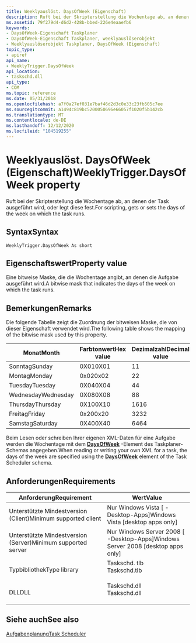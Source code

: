 ```yaml
---
title: Weeklyauslöst. DaysOfWeek (Eigenschaft)
description: Ruft bei der Skripterstellung die Wochentage ab, an denen der Task ausgeführt wird, oder legt diese fest.
ms.assetid: 79f279d4-d6d2-428b-bbed-226e4eaaefb6
keywords:
- DaysOfWeek-Eigenschaft Taskplaner
- DaysOfWeek-Eigenschaft Taskplaner, weeklyauslöserobjekt
- Weeklyauslöserobjekt Taskplaner, DaysOfWeek (Eigenschaft)
topic_type:
- apiref
api_name:
- WeeklyTrigger.DaysOfWeek
api_location:
- taskschd.dll
api_type:
- COM
ms.topic: reference
ms.date: 05/31/2018
ms.openlocfilehash: a7f0a27ef031e7baf46d2d3c0e33c23fb505c7ee
ms.sourcegitcommit: a1494c819bc5200050696e66057f1020f5b142cb
ms.translationtype: MT
ms.contentlocale: de-DE
ms.lasthandoff: 12/12/2020
ms.locfileid: "104519255"
---
```

# <a name="weeklytriggerdaysofweek-property"></a><span data-ttu-id="ca28a-106">Weeklyauslöst. DaysOfWeek (Eigenschaft)</span><span class="sxs-lookup"><span data-stu-id="ca28a-106">WeeklyTrigger.DaysOfWeek property</span></span>

<span data-ttu-id="ca28a-107">Ruft bei der Skripterstellung die Wochentage ab, an denen der Task ausgeführt wird, oder legt diese fest.</span><span class="sxs-lookup"><span data-stu-id="ca28a-107">For scripting, gets or sets the days of the week on which the task runs.</span></span>

## <a name="syntax"></a><span data-ttu-id="ca28a-108">Syntax</span><span class="sxs-lookup"><span data-stu-id="ca28a-108">Syntax</span></span>


```VB
WeeklyTrigger.DaysOfWeek As short
```



## <a name="property-value"></a><span data-ttu-id="ca28a-109">Eigenschaftswert</span><span class="sxs-lookup"><span data-stu-id="ca28a-109">Property value</span></span>

<span data-ttu-id="ca28a-110">Eine bitweise Maske, die die Wochentage angibt, an denen die Aufgabe ausgeführt wird.</span><span class="sxs-lookup"><span data-stu-id="ca28a-110">A bitwise mask that indicates the days of the week on which the task runs.</span></span>

## <a name="remarks"></a><span data-ttu-id="ca28a-111">Bemerkungen</span><span class="sxs-lookup"><span data-stu-id="ca28a-111">Remarks</span></span>

<span data-ttu-id="ca28a-112">Die folgende Tabelle zeigt die Zuordnung der bitweisen Maske, die von dieser Eigenschaft verwendet wird.</span><span class="sxs-lookup"><span data-stu-id="ca28a-112">The following table shows the mapping of the bitwise mask used by this property.</span></span>



| <span data-ttu-id="ca28a-113">Monat</span><span class="sxs-lookup"><span data-stu-id="ca28a-113">Month</span></span>     | <span data-ttu-id="ca28a-114">Farbtonwert</span><span class="sxs-lookup"><span data-stu-id="ca28a-114">Hex value</span></span> | <span data-ttu-id="ca28a-115">Dezimalzahl</span><span class="sxs-lookup"><span data-stu-id="ca28a-115">Decimal value</span></span> |
|-----------|-----------|---------------|
| <span data-ttu-id="ca28a-116">Sonntag</span><span class="sxs-lookup"><span data-stu-id="ca28a-116">Sunday</span></span>    | <span data-ttu-id="ca28a-117">0X01</span><span class="sxs-lookup"><span data-stu-id="ca28a-117">0X01</span></span>      | <span data-ttu-id="ca28a-118">1</span><span class="sxs-lookup"><span data-stu-id="ca28a-118">1</span></span>             |
| <span data-ttu-id="ca28a-119">Montag</span><span class="sxs-lookup"><span data-stu-id="ca28a-119">Monday</span></span>    | <span data-ttu-id="ca28a-120">0x02</span><span class="sxs-lookup"><span data-stu-id="ca28a-120">0x02</span></span>      | <span data-ttu-id="ca28a-121">2</span><span class="sxs-lookup"><span data-stu-id="ca28a-121">2</span></span>             |
| <span data-ttu-id="ca28a-122">Tuesday</span><span class="sxs-lookup"><span data-stu-id="ca28a-122">Tuesday</span></span>   | <span data-ttu-id="ca28a-123">0X04</span><span class="sxs-lookup"><span data-stu-id="ca28a-123">0X04</span></span>      | <span data-ttu-id="ca28a-124">4</span><span class="sxs-lookup"><span data-stu-id="ca28a-124">4</span></span>             |
| <span data-ttu-id="ca28a-125">Wednesday</span><span class="sxs-lookup"><span data-stu-id="ca28a-125">Wednesday</span></span> | <span data-ttu-id="ca28a-126">0X08</span><span class="sxs-lookup"><span data-stu-id="ca28a-126">0X08</span></span>      | <span data-ttu-id="ca28a-127">8</span><span class="sxs-lookup"><span data-stu-id="ca28a-127">8</span></span>             |
| <span data-ttu-id="ca28a-128">Thursday</span><span class="sxs-lookup"><span data-stu-id="ca28a-128">Thursday</span></span>  | <span data-ttu-id="ca28a-129">0X10</span><span class="sxs-lookup"><span data-stu-id="ca28a-129">0X10</span></span>      | <span data-ttu-id="ca28a-130">16</span><span class="sxs-lookup"><span data-stu-id="ca28a-130">16</span></span>            |
| <span data-ttu-id="ca28a-131">Freitag</span><span class="sxs-lookup"><span data-stu-id="ca28a-131">Friday</span></span>    | <span data-ttu-id="ca28a-132">0x20</span><span class="sxs-lookup"><span data-stu-id="ca28a-132">0x20</span></span>      | <span data-ttu-id="ca28a-133">32</span><span class="sxs-lookup"><span data-stu-id="ca28a-133">32</span></span>            |
| <span data-ttu-id="ca28a-134">Samstag</span><span class="sxs-lookup"><span data-stu-id="ca28a-134">Saturday</span></span>  | <span data-ttu-id="ca28a-135">0X40</span><span class="sxs-lookup"><span data-stu-id="ca28a-135">0X40</span></span>      | <span data-ttu-id="ca28a-136">64</span><span class="sxs-lookup"><span data-stu-id="ca28a-136">64</span></span>            |



 

<span data-ttu-id="ca28a-137">Beim Lesen oder schreiben Ihrer eigenen XML-Daten für eine Aufgabe werden die Wochentage mit dem [**DaysOfWeek**](taskschedulerschema-daysofweek-weeklyscheduletype-element.md) -Element des Taskplaner-Schemas angegeben.</span><span class="sxs-lookup"><span data-stu-id="ca28a-137">When reading or writing your own XML for a task, the days of the week are specified using the [**DaysOfWeek**](taskschedulerschema-daysofweek-weeklyscheduletype-element.md) element of the Task Scheduler schema.</span></span>

## <a name="requirements"></a><span data-ttu-id="ca28a-138">Anforderungen</span><span class="sxs-lookup"><span data-stu-id="ca28a-138">Requirements</span></span>



| <span data-ttu-id="ca28a-139">Anforderung</span><span class="sxs-lookup"><span data-stu-id="ca28a-139">Requirement</span></span> | <span data-ttu-id="ca28a-140">Wert</span><span class="sxs-lookup"><span data-stu-id="ca28a-140">Value</span></span> |
|-------------------------------------|-----------------------------------------------------------------------------------------|
| <span data-ttu-id="ca28a-141">Unterstützte Mindestversion (Client)</span><span class="sxs-lookup"><span data-stu-id="ca28a-141">Minimum supported client</span></span><br/> | <span data-ttu-id="ca28a-142">Nur Windows Vista \[ -Desktop-Apps\]</span><span class="sxs-lookup"><span data-stu-id="ca28a-142">Windows Vista \[desktop apps only\]</span></span><br/>                                          |
| <span data-ttu-id="ca28a-143">Unterstützte Mindestversion (Server)</span><span class="sxs-lookup"><span data-stu-id="ca28a-143">Minimum supported server</span></span><br/> | <span data-ttu-id="ca28a-144">Nur Windows Server 2008 \[ -Desktop-Apps\]</span><span class="sxs-lookup"><span data-stu-id="ca28a-144">Windows Server 2008 \[desktop apps only\]</span></span><br/>                                    |
| <span data-ttu-id="ca28a-145">Typbibliothek</span><span class="sxs-lookup"><span data-stu-id="ca28a-145">Type library</span></span><br/>             | <dl> <span data-ttu-id="ca28a-146"><dt>Taskschd. tlb</dt></span><span class="sxs-lookup"><span data-stu-id="ca28a-146"><dt>Taskschd.tlb</dt></span></span> </dl> |
| <span data-ttu-id="ca28a-147">DLL</span><span class="sxs-lookup"><span data-stu-id="ca28a-147">DLL</span></span><br/>                      | <dl> <span data-ttu-id="ca28a-148"><dt>Taskschd.dll</dt></span><span class="sxs-lookup"><span data-stu-id="ca28a-148"><dt>Taskschd.dll</dt></span></span> </dl> |



## <a name="see-also"></a><span data-ttu-id="ca28a-149">Siehe auch</span><span class="sxs-lookup"><span data-stu-id="ca28a-149">See also</span></span>

<dl> <dt>

[<span data-ttu-id="ca28a-150">Aufgabenplanung</span><span class="sxs-lookup"><span data-stu-id="ca28a-150">Task Scheduler</span></span>](task-scheduler-start-page.md)
</dt> </dl>

 

 





